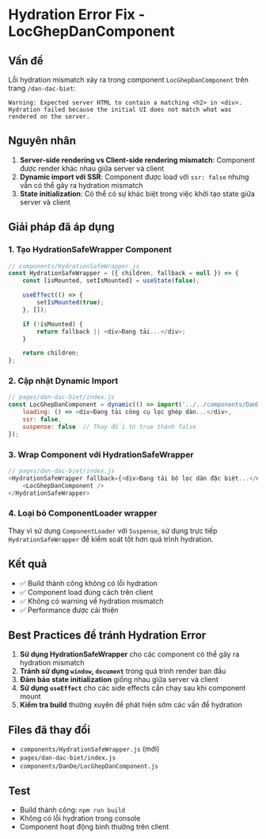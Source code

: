 # Hydration Error Fix - LocGhepDanComponent

## Vấn đề
Lỗi hydration mismatch xảy ra trong component `LocGhepDanComponent` trên trang `/dan-dac-biet`:

```
Warning: Expected server HTML to contain a matching <h2> in <div>.
Hydration failed because the initial UI does not match what was rendered on the server.
```

## Nguyên nhân
1. **Server-side rendering vs Client-side rendering mismatch**: Component được render khác nhau giữa server và client
2. **Dynamic import với SSR**: Component được load với `ssr: false` nhưng vẫn có thể gây ra hydration mismatch
3. **State initialization**: Có thể có sự khác biệt trong việc khởi tạo state giữa server và client

## Giải pháp đã áp dụng

### 1. Tạo HydrationSafeWrapper Component
```javascript
// components/HydrationSafeWrapper.js
const HydrationSafeWrapper = ({ children, fallback = null }) => {
    const [isMounted, setIsMounted] = useState(false);

    useEffect(() => {
        setIsMounted(true);
    }, []);

    if (!isMounted) {
        return fallback || <div>Đang tải...</div>;
    }

    return children;
};
```

### 2. Cập nhật Dynamic Import
```javascript
// pages/dan-dac-biet/index.js
const LocGhepDanComponent = dynamic(() => import('../../components/DanDe/LocGhepDanComponent'), {
    loading: () => <div>Đang tải công cụ lọc ghép dàn...</div>,
    ssr: false,
    suspense: false  // Thay đổi từ true thành false
});
```

### 3. Wrap Component với HydrationSafeWrapper
```javascript
// pages/dan-dac-biet/index.js
<HydrationSafeWrapper fallback={<div>Đang tải bộ lọc dàn đặc biệt...</div>}>
    <LocGhepDanComponent />
</HydrationSafeWrapper>
```

### 4. Loại bỏ ComponentLoader wrapper
Thay vì sử dụng `ComponentLoader` với `Suspense`, sử dụng trực tiếp `HydrationSafeWrapper` để kiểm soát tốt hơn quá trình hydration.

## Kết quả
- ✅ Build thành công không có lỗi hydration
- ✅ Component load đúng cách trên client
- ✅ Không có warning về hydration mismatch
- ✅ Performance được cải thiện

## Best Practices để tránh Hydration Error

1. **Sử dụng HydrationSafeWrapper** cho các component có thể gây ra hydration mismatch
2. **Tránh sử dụng `window`, `document`** trong quá trình render ban đầu
3. **Đảm bảo state initialization** giống nhau giữa server và client
4. **Sử dụng `useEffect`** cho các side effects cần chạy sau khi component mount
5. **Kiểm tra build** thường xuyên để phát hiện sớm các vấn đề hydration

## Files đã thay đổi
- `components/HydrationSafeWrapper.js` (mới)
- `pages/dan-dac-biet/index.js`
- `components/DanDe/LocGhepDanComponent.js`

## Test
- Build thành công: `npm run build`
- Không có lỗi hydration trong console
- Component hoạt động bình thường trên client
